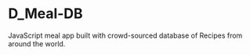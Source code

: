 # D_Meal-DB
JavaScript meal app built with crowd-sourced database of Recipes from around the world.
